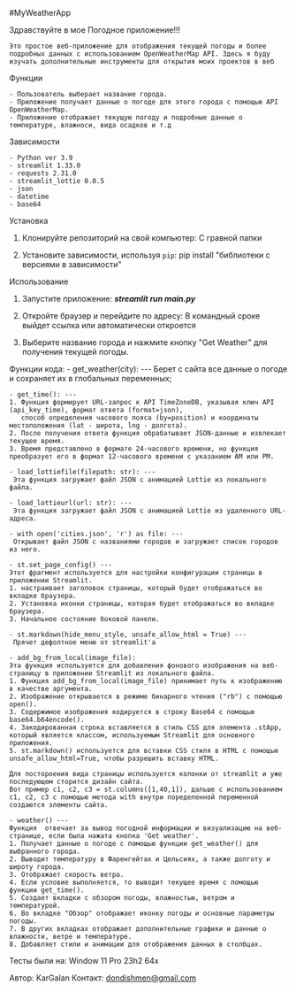 #MyWeatherApp

Здравствуйте в мое Погодное приложение!!!

    Это простое веб-приложение для отображения текущей погоды и более подробных данных с использованием OpenWeatherMap API. Здесь я буду изучать дополнительные инструменты для открытия моих проектов в веб


Функции

    - Пользователь выберает название города.
    - Приложение получает данные о погоде для этого города с помощью API OpenWeatherMap.
    - Приложение отображает текущую погоду и подробные данные о температуре, влажноси, вида осадков и т.д

Зависимости

    - Python ver 3.9
    - streamlit 1.33.0
    - requests 2.31.0
    - streamlit_lottie 0.0.5
    - json
    - datetime
    - base64


Установка

1. Клонируйте репозиторий на свой компьютер:
    С гравной папки 

2. Установите зависимости, используя `pip`:
    pip install "библиотеки с версиями в зависимости"

Использование

1. Запустите приложение:
    *****streamlit run main.py*****

2. Откройте браузер и перейдите по адресу:
    В командный сроке выйдет ссылка или автоматически откроется

3. Выберите название города и нажмите кнопку "Get Weather" для получения текущей погоды.


Функции кода:
    - get_weather(city): --- 
       Берет с сайта все данные о погоде и сохраняет их в глобальных переменных;

    - get_time(): --- 
    1. Функция формирует URL-запрос к API TimeZoneDB, указывая ключ API (api_key_time), формат ответа (format=json), 
       способ определения часового пояса (by=position) и координаты местоположения (lat - широта, lng - долгота).
    2. После получения ответа функция обрабатывает JSON-данные и извлекает текущее время.
    3. Время представлено в формате 24-часового времени, но функция преобразует его в формат 12-часового времени с указанием AM или PM.

    - load_lottiefile(filepath: str): ---
     Эта функция загружает файл JSON с анимацией Lottie из локального файла.

    - load_lottieurl(url: str): --- 
     Эта функция загружает файл JSON с анимацией Lottie из удаленного URL-адреса.

    - with open('cities.json', 'r') as file: ---
     Открывает файл JSON с названиями городов и загружает список городов из него.

    - st.set_page_config() ---
    Этот фрагмент используется для настройки конфигурации страницы в приложении Streamlit.
    1. настраивает заголовок страницы, который будет отображаться во вкладке браузера.
    2. Установка иконки страницы, которая будет отображаться во вкладке браузера.
    3. Начальное состояние боковой панели.

    - st.markdown(hide_menu_style, unsafe_allow_html = True) ---
     Прячет дефолтное меню от streamlit'а

    - add_bg_from_local(image_file):
    Эта функция используется для добавления фонового изображения на веб-страницу в приложении Streamlit из локального файла.
    1. Функция add_bg_from_local(image_file) принимает путь к изображению в качестве аргумента.
    2. Изображение открывается в режиме бинарного чтения ("rb") с помощью open().
    3. Содержимое изображения кодируется в строку Base64 с помощью base64.b64encode().
    4. Закодированная строка вставляется в стиль CSS для элемента .stApp, который является классом, используемым Streamlit для основного приложения.
    5. st.markdown() используется для вставки CSS стиля в HTML с помощью unsafe_allow_html=True, чтобы разрешить вставку HTML.

    Для постороения вида страницы используется колонки от streamlit и уже последующем сторится дизайн сайта.
    Вот пример c1, c2, c3 = st.columns([1,40,1]), дальше с использованием c1, c2, c3 с помощью метода with внутри поределенной переменной создаются элементы сайта.

    - weather() ---
    Функция  отвечает за вывод погодной информации и визуализацию на веб-странице, если была нажата кнопка 'Get weather'.
    1. Получает данные о погоде с помощью функции get_weather() для выбранного города.
    2. Выводит температуру в Фаренгейтах и Цельсиях, а также долготу и широту города.
    3. Отображает скорость ветра.
    4. Если условие выполняется, то выводит текущее время с помощью функции get_time().
    5. Создает вкладки с обзором погоды, влажностью, ветром и температурой.
    6. Во вкладке "Обзор" отображает иконку погоды и основные параметры погоды.
    7. В других вкладках отображает дополнительные графики и данные о влажности, ветре и температуре.
    8. Добавляет стили и анимации для отображения данных в столбцах.


Тесты были на:
    Window 11 Pro 23h2  64x


Автор: KarGalan
Контакт: dondishmen@gmail.com
